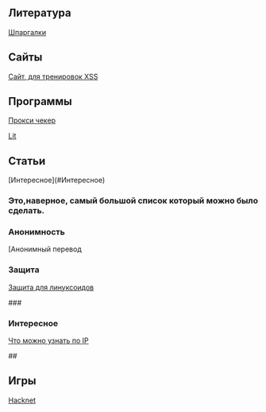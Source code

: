 

<h2>Литература</h2>

[Шпаргалки](https://github.com/CerberusIncorporated/study/blob/master/%D0%98%D0%BD%D1%84.%D0%B1%D0%B5%D0%B7/%D0%9A%D0%BD%D0%B8%D0%B6%D0%BA%D0%B8/%D0%A8%D0%BF%D0%B0%D1%80%D0%B3%D0%B0%D0%BB%D0%BA%D0%B8.md)

<H2>Сайты</H2>

[Сайт, для тренировок XSS](https://xss-game.appspot.com/level1)

<h2>Программы</h2>

[Прокси чекер](https://checkerproxy.net/)

[Lit](#игры)

<h2>Статьи</h2>
[Интересное](#Интересное)
<h3>Это,наверное, самый большой список который можно было сделать.</h3>

<h3>Анонимность</h3>

[Анонимный перевод

<h3>Защита</h3>

[Защита для линуксоидов](https://telegra.ph/Kak-obezopasit-sebya-9-tryukov-dlya-linuksoidov-11-13)

###<h3>Интересное</h3>

[Что можно узнать по IP](https://cryptoworld.su/chto-mozhno-uznat-po-ip-adresu/)



##<h2>Игры</h2>

[Hacknet](https://store.steampowered.com/app/365450/Hacknet/?l=russian)

